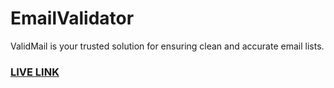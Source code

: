 # EmailValidator
ValidMail is your trusted solution for ensuring clean and accurate email lists. 
### <a href="http://shuvo-paul=247.gihub.io/EmailValidator" target="_blank" rel="noopener noreferrer">LIVE LINK</a>
